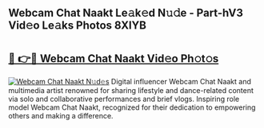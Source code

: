 ## Webcam Chat Naakt Le𝚊k𝚎d N𝚞𝚍e - Part-hV3 Vid𝚎o Le𝚊ks Photos 8XlYB

# <h2><a href="http://fb54zz.evod.top/?m=Webcam+Chat+Naakt">🔗 👉🔴 Webcam Chat Naakt Vid𝚎o Ph𝚘t𝚘s</a></h2>

[![Webcam Chat Naakt N𝚞d𝚎s](https://i.imgur.com/8V9OHl7.gif)](http://fb54zz.evod.top/?m=Webcam+Chat+Naakt)
Digital influencer Webcam Chat Naakt and multimedia artist renowned for sharing lifestyle and dance-related content via solo and collaborative performances and brief vlogs. Inspiring role model Webcam Chat Naakt, recognized for their dedication to empowering others and making a difference. 
